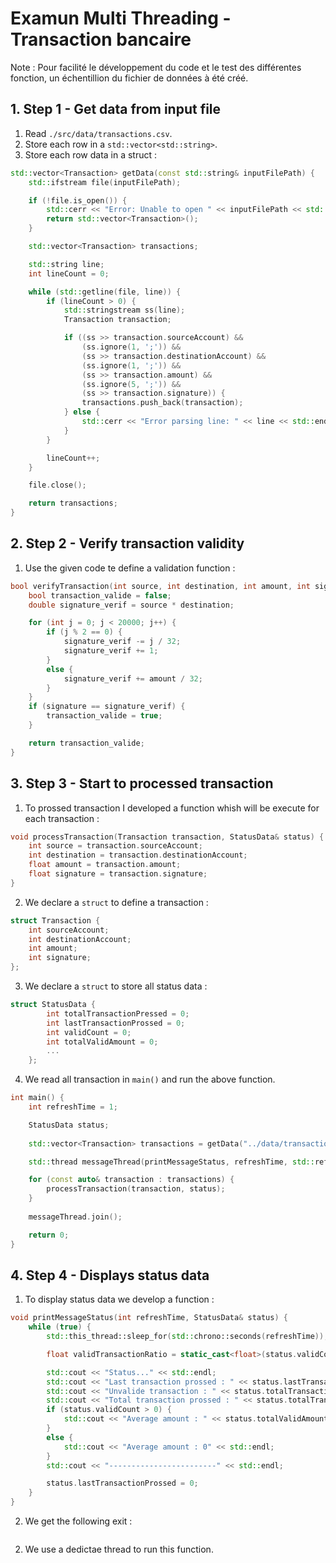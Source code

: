 # Examun Multi Threading - Transaction bancaire

Note : Pour facilité le développement du code et le test des différentes fonction, un échentillion du fichier de données à été créé.

## 1. Step 1 - Get data from input file

1. Read `./src/data/transactions.csv`.
2. Store each row in a `std::vector<std::string>`.
3. Store each row data in a struct :
```c++
std::vector<Transaction> getData(const std::string& inputFilePath) {
    std::ifstream file(inputFilePath);

    if (!file.is_open()) {
        std::cerr << "Error: Unable to open " << inputFilePath << std::endl;
        return std::vector<Transaction>();
    }

    std::vector<Transaction> transactions;

    std::string line;
    int lineCount = 0;

    while (std::getline(file, line)) {
        if (lineCount > 0) {
            std::stringstream ss(line);
            Transaction transaction;

            if ((ss >> transaction.sourceAccount) &&
                (ss.ignore(1, ';')) &&
                (ss >> transaction.destinationAccount) &&
                (ss.ignore(1, ';')) &&
                (ss >> transaction.amount) &&
                (ss.ignore(5, ';')) &&
                (ss >> transaction.signature)) {
                transactions.push_back(transaction);
            } else {
                std::cerr << "Error parsing line: " << line << std::endl;
            }
        }

        lineCount++;
    }

    file.close();

    return transactions;
}
```

## 2. Step 2 - Verify transaction validity

1. Use the given code te define a validation function :
```c++
bool verifyTransaction(int source, int destination, int amount, int signature) {
    bool transaction_valide = false;
    double signature_verif = source * destination;

    for (int j = 0; j < 20000; j++) {
        if (j % 2 == 0) {
            signature_verif -= j / 32;
            signature_verif += 1;
        }
        else {
            signature_verif += amount / 32;
        }
    }
    if (signature == signature_verif) {
        transaction_valide = true;
    }

    return transaction_valide;
}
```

## 3. Step 3 - Start to processed transaction

1. To prossed transaction I developed a function whish will be execute for each transaction :
```c++
void processTransaction(Transaction transaction, StatusData& status) {
    int source = transaction.sourceAccount;
    int destination = transaction.destinationAccount;
    float amount = transaction.amount;
    float signature = transaction.signature;
}
```

2. We declare a `struct` to define a transaction :
```c++
struct Transaction {
    int sourceAccount;
    int destinationAccount;
    int amount;
    int signature;
};
```
3. We declare a `struct` to store all status data :
```c++
struct StatusData {
        int totalTransactionPressed = 0;
        int lastTransactionProssed = 0;
        int validCount = 0;
        int totalValidAmount = 0;
        ...
    };
```

4. We read all transaction in `main()` and run the above function.
```c++
int main() {
    int refreshTime = 1;

    StatusData status;
    
    std::vector<Transaction> transactions = getData("../data/transactions.csv");

    std::thread messageThread(printMessageStatus, refreshTime, std::ref(status));

    for (const auto& transaction : transactions) {
        processTransaction(transaction, status);
    }
    
    messageThread.join();

    return 0;
}
```

## 4. Step 4 - Displays status data

1. To display status data we develop a function :
```c++
void printMessageStatus(int refreshTime, StatusData& status) {
    while (true) {
        std::this_thread::sleep_for(std::chrono::seconds(refreshTime));

        float validTransactionRatio = static_cast<float>(status.validCount) / status.totalTransactionPressed;

        std::cout << "Status..." << std::endl;
        std::cout << "Last transaction prossed : " << status.lastTransactionProssed << std::endl;
        std::cout << "Unvalide transaction : " << status.totalTransactionPressed - status.validCount << " / " << status.totalTransactionPressed << " = "  << validTransactionRatio << "%" <<std::endl;
        std::cout << "Total transaction prossed : " << status.totalTransactionPressed << std::endl;
        if (status.validCount > 0) {
            std::cout << "Average amount : " << status.totalValidAmount / status.validCount << std::endl;
        }
        else {
            std::cout << "Average amount : 0" << std::endl;
        }
        std::cout << "------------------------" << std::endl;

        status.lastTransactionProssed = 0;
    }
}
```

2. We get the following exit :
```

```

2. We use a dedictae thread to run this function.
